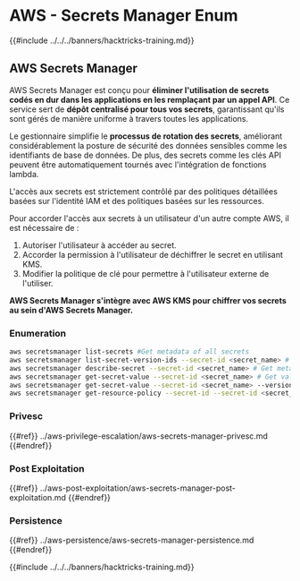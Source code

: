 # AWS - Secrets Manager Enum

{{#include ../../../banners/hacktricks-training.md}}

## AWS Secrets Manager

AWS Secrets Manager est conçu pour **éliminer l'utilisation de secrets codés en dur dans les applications en les remplaçant par un appel API**. Ce service sert de **dépôt centralisé pour tous vos secrets**, garantissant qu'ils sont gérés de manière uniforme à travers toutes les applications.

Le gestionnaire simplifie le **processus de rotation des secrets**, améliorant considérablement la posture de sécurité des données sensibles comme les identifiants de base de données. De plus, des secrets comme les clés API peuvent être automatiquement tournés avec l'intégration de fonctions lambda.

L'accès aux secrets est strictement contrôlé par des politiques détaillées basées sur l'identité IAM et des politiques basées sur les ressources.

Pour accorder l'accès aux secrets à un utilisateur d'un autre compte AWS, il est nécessaire de :

1. Autoriser l'utilisateur à accéder au secret.
2. Accorder la permission à l'utilisateur de déchiffrer le secret en utilisant KMS.
3. Modifier la politique de clé pour permettre à l'utilisateur externe de l'utiliser.

**AWS Secrets Manager s'intègre avec AWS KMS pour chiffrer vos secrets au sein d'AWS Secrets Manager.**

### **Enumeration**
```bash
aws secretsmanager list-secrets #Get metadata of all secrets
aws secretsmanager list-secret-version-ids --secret-id <secret_name> # Get versions
aws secretsmanager describe-secret --secret-id <secret_name> # Get metadata
aws secretsmanager get-secret-value --secret-id <secret_name> # Get value
aws secretsmanager get-secret-value --secret-id <secret_name> --version-id <version-id> # Get value of a different version
aws secretsmanager get-resource-policy --secret-id --secret-id <secret_name>
```
### Privesc

{{#ref}}
../aws-privilege-escalation/aws-secrets-manager-privesc.md
{{#endref}}

### Post Exploitation

{{#ref}}
../aws-post-exploitation/aws-secrets-manager-post-exploitation.md
{{#endref}}

### Persistence

{{#ref}}
../aws-persistence/aws-secrets-manager-persistence.md
{{#endref}}

{{#include ../../../banners/hacktricks-training.md}}

